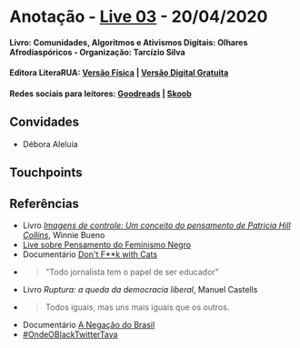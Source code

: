 [livro01-compre]: http://www.literarua.com.br/livro/olhares-afrodiasporicos
[livro01-ebook]: https://bit.ly/ComunidadesDigitais
[livro01-skoob]: https://www.skoob.com.br/comunidades-algoritmos-e-ativismos-digitais-1136137ed1139762.html
[livro01-goodreads]: https://www.goodreads.com/book/show/53005858-comunidades-algoritmos-e-ativismos-digitais

[link-live]: https://youtu.be/bpYCfMlDXu4

# Anotação - [Live 03][link-live] - 20/04/2020
#### Livro: Comunidades, Algoritmos e Ativismos Digitais: Olhares Afrodiaspóricos - Organização: Tarcízio Silva
#### Editora LiteraRUA: [Versão Física][livro01-compre] | [Versão Digital Gratuita][livro01-ebook]
#### Redes sociais para leitores: [Goodreads][livro01-goodreads] | [Skoob][livro01-skoob]

## Convidades

- Débora Aleluia

## Touchpoints

## Referências
- Livro [_Imagens de controle: Um conceito do pensamento de Patricia Hill Collins_](http://www.editorazouk.com.br/pd-717c38-imagens-de-controle.html), Winnie Bueno
- [Live sobre Pensamento do Feminismo Negro](https://twitter.com/winniebueno/status/1251950256461418503)
- Documentário [Don't F**k with Cats](https://www.netflix.com/title/81031373)
- > "Todo jornalista tem o papel de ser educador"  
- Livro *Ruptura: a queda da democracia liberal*, Manuel Castells
- > Todos iguais, mas uns mais iguais que os outros.  
- Documentário [A Negação do Brasil](https://youtu.be/PrrR2jgSf9M)
- [#OndeOBlackTwitterTava](https://twitter.com/hashtag/OndeOBlackTwitterTava)